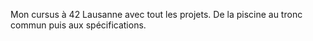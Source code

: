 Mon cursus à 42 Lausanne avec tout les projets. De la piscine au tronc commun puis aux spécifications.